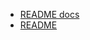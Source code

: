   * [README docs](./README-docs)
  * [README](./README)


[//]: # (generated by https://www.npmjs.com/package/github-wiki-sidebar)
